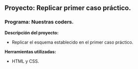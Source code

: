 ## Proyecto: Replicar primer caso práctico.
### Programa: Nuestras coders.

**Descripción del proyecto:**
* Replicar el esquema establecido en el primer caso práctico.

**Herramientas utilizadas:**
* HTML y CSS.
